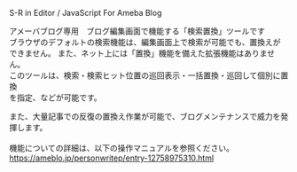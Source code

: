 S-R in Editor / JavaScript For Ameba Blog

アメーバブログ専用　ブログ編集画面で機能する「検索置換」ツールです</br>
ブラウザのデフォルトの検索機能は、編集画面上で検索が可能でも、置換えが<br>
できません。 また、ネット上には「置換」機能を備えた拡張機能はありません。<br>
このツールは、検索・検索ヒット位置の巡回表示・一括置換・巡回して個別に置換<br>
を指定、などが可能です。<br>

また、大量記事での反復の置換え作業が可能で、ブログメンテナンスで威力を発揮します。<br>
<br>
機能についての詳細は、以下の操作マニュアルを参照ください。<br>
https://ameblo.jp/personwritep/entry-12758975310.html

